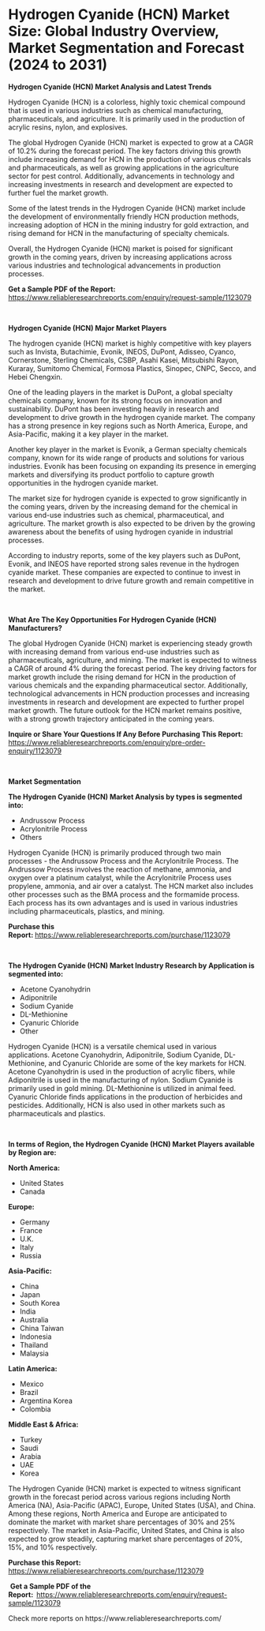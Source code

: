 <p><h1>Hydrogen Cyanide (HCN) Market Size: Global Industry Overview, Market Segmentation and Forecast (2024 to 2031)</h1></p><p><strong>Hydrogen Cyanide (HCN) Market Analysis and Latest Trends</strong></p>
<p><p>Hydrogen Cyanide (HCN) is a colorless, highly toxic chemical compound that is used in various industries such as chemical manufacturing, pharmaceuticals, and agriculture. It is primarily used in the production of acrylic resins, nylon, and explosives.</p><p>The global Hydrogen Cyanide (HCN) market is expected to grow at a CAGR of 10.2% during the forecast period. The key factors driving this growth include increasing demand for HCN in the production of various chemicals and pharmaceuticals, as well as growing applications in the agriculture sector for pest control. Additionally, advancements in technology and increasing investments in research and development are expected to further fuel the market growth.</p><p>Some of the latest trends in the Hydrogen Cyanide (HCN) market include the development of environmentally friendly HCN production methods, increasing adoption of HCN in the mining industry for gold extraction, and rising demand for HCN in the manufacturing of specialty chemicals.</p><p>Overall, the Hydrogen Cyanide (HCN) market is poised for significant growth in the coming years, driven by increasing applications across various industries and technological advancements in production processes.</p></p>
<p><strong>Get a Sample PDF of the Report:&nbsp;</strong> <a href="https://www.reliableresearchreports.com/enquiry/request-sample/1123079">https://www.reliableresearchreports.com/enquiry/request-sample/1123079</a></p>
<p>&nbsp;</p>
<p><strong>Hydrogen Cyanide (HCN) Major Market Players</strong></p>
<p><p>The hydrogen cyanide (HCN) market is highly competitive with key players such as Invista, Butachimie, Evonik, INEOS, DuPont, Adisseo, Cyanco, Cornerstone, Sterling Chemicals, CSBP, Asahi Kasei, Mitsubishi Rayon, Kuraray, Sumitomo Chemical, Formosa Plastics, Sinopec, CNPC, Secco, and Hebei Chengxin. </p><p>One of the leading players in the market is DuPont, a global specialty chemicals company, known for its strong focus on innovation and sustainability. DuPont has been investing heavily in research and development to drive growth in the hydrogen cyanide market. The company has a strong presence in key regions such as North America, Europe, and Asia-Pacific, making it a key player in the market.</p><p>Another key player in the market is Evonik, a German specialty chemicals company, known for its wide range of products and solutions for various industries. Evonik has been focusing on expanding its presence in emerging markets and diversifying its product portfolio to capture growth opportunities in the hydrogen cyanide market.</p><p>The market size for hydrogen cyanide is expected to grow significantly in the coming years, driven by the increasing demand for the chemical in various end-use industries such as chemical, pharmaceutical, and agriculture. The market growth is also expected to be driven by the growing awareness about the benefits of using hydrogen cyanide in industrial processes.</p><p>According to industry reports, some of the key players such as DuPont, Evonik, and INEOS have reported strong sales revenue in the hydrogen cyanide market. These companies are expected to continue to invest in research and development to drive future growth and remain competitive in the market.</p></p>
<p>&nbsp;</p>
<p><strong>What Are The Key Opportunities For Hydrogen Cyanide (HCN) Manufacturers?</strong></p>
<p><p>The global Hydrogen Cyanide (HCN) market is experiencing steady growth with increasing demand from various end-use industries such as pharmaceuticals, agriculture, and mining. The market is expected to witness a CAGR of around 4% during the forecast period. The key driving factors for market growth include the rising demand for HCN in the production of various chemicals and the expanding pharmaceutical sector. Additionally, technological advancements in HCN production processes and increasing investments in research and development are expected to further propel market growth. The future outlook for the HCN market remains positive, with a strong growth trajectory anticipated in the coming years.</p></p>
<p><strong>Inquire or Share Your Questions If Any Before Purchasing This Report:</strong> <a href="https://www.reliableresearchreports.com/enquiry/pre-order-enquiry/1123079">https://www.reliableresearchreports.com/enquiry/pre-order-enquiry/1123079</a></p>
<p>&nbsp;</p>
<p><strong>Market Segmentation</strong></p>
<p><strong>The Hydrogen Cyanide (HCN) Market Analysis by types is segmented into:</strong></p>
<p><ul><li>Andrussow Process</li><li>Acrylonitrile Process</li><li>Others</li></ul></p>
<p><p>Hydrogen Cyanide (HCN) is primarily produced through two main processes - the Andrussow Process and the Acrylonitrile Process. The Andrussow Process involves the reaction of methane, ammonia, and oxygen over a platinum catalyst, while the Acrylonitrile Process uses propylene, ammonia, and air over a catalyst. The HCN market also includes other processes such as the BMA process and the formamide process. Each process has its own advantages and is used in various industries including pharmaceuticals, plastics, and mining.</p></p>
<p><strong>Purchase this Report:&nbsp;</strong><a href="https://www.reliableresearchreports.com/purchase/1123079">https://www.reliableresearchreports.com/purchase/1123079</a></p>
<p>&nbsp;</p>
<p><strong>The Hydrogen Cyanide (HCN) Market Industry Research by Application is segmented into:</strong></p>
<p><ul><li>Acetone Cyanohydrin</li><li>Adiponitrile</li><li>Sodium Cyanide</li><li>DL-Methionine</li><li>Cyanuric Chloride</li><li>Other</li></ul></p>
<p><p>Hydrogen Cyanide (HCN) is a versatile chemical used in various applications. Acetone Cyanohydrin, Adiponitrile, Sodium Cyanide, DL-Methionine, and Cyanuric Chloride are some of the key markets for HCN. Acetone Cyanohydrin is used in the production of acrylic fibers, while Adiponitrile is used in the manufacturing of nylon. Sodium Cyanide is primarily used in gold mining. DL-Methionine is utilized in animal feed. Cyanuric Chloride finds applications in the production of herbicides and pesticides. Additionally, HCN is also used in other markets such as pharmaceuticals and plastics.</p></p>
<p>&nbsp;</p>
<p><strong>In terms of Region, the Hydrogen Cyanide (HCN) Market Players available by Region are:</strong></p>
<p>
    <p> <strong> North America: </strong>
        <ul>
            <li>United States</li>
            <li>Canada</li>
        </ul>
        </p> 
    <p> <strong> Europe: </strong>
        <ul>
            <li>Germany</li>
            <li>France</li>
            <li>U.K.</li>
            <li>Italy</li>
            <li>Russia</li>
        </ul>
        </p> 
    <p> <strong> Asia-Pacific: </strong>
        <ul>
            <li>China</li>
            <li>Japan</li>
            <li>South Korea</li>
            <li>India</li>
            <li>Australia</li>
            <li>China Taiwan</li>
            <li>Indonesia</li>
            <li>Thailand</li>
            <li>Malaysia</li>
        </ul>
        </p> 
    <p> <strong> Latin America: </strong>
        <ul>
            <li>Mexico</li>
            <li>Brazil</li>
            <li>Argentina Korea</li>
            <li>Colombia</li>
        </ul>
        </p> 
    <p> <strong> Middle East & Africa: </strong>
        <ul>
            <li>Turkey</li>
            <li>Saudi</li>
            <li>Arabia</li>
            <li>UAE</li>
            <li>Korea</li>
        </ul>
    </p>
    </p>
<p><p>The Hydrogen Cyanide (HCN) market is expected to witness significant growth in the forecast period across various regions including North America (NA), Asia-Pacific (APAC), Europe, United States (USA), and China. Among these regions, North America and Europe are anticipated to dominate the market with market share percentages of 30% and 25% respectively. The market in Asia-Pacific, United States, and China is also expected to grow steadily, capturing market share percentages of 20%, 15%, and 10% respectively.</p></p>
<p><strong>Purchase this Report: </strong><a href="https://www.reliableresearchreports.com/purchase/1123079">https://www.reliableresearchreports.com/purchase/1123079</a></p>
<p>&nbsp;<strong>Get a Sample PDF of the Report:&nbsp;&nbsp;</strong><a href="https://www.reliableresearchreports.com/enquiry/request-sample/1123079">https://www.reliableresearchreports.com/enquiry/request-sample/1123079</a></p>
<p><strong></strong></p>
<p>Check more reports on https://www.reliableresearchreports.com/</p>